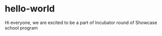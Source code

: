 # hello-world
Hi everyone, we are excited to be a part of Incubator round of Showcase school program
